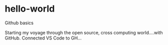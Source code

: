 # hello-world
Github basics

Starting my voyage through the open source, cross computing world....with GitHub.
Connected VS Code to GH...
